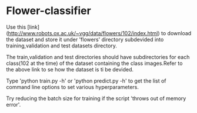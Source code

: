 # Flower-classifier

Use this [link] (http://www.robots.ox.ac.uk/~vgg/data/flowers/102/index.html) to download the dataset and store it under 'flowers' directory subdevided into training,validation and test datasets directory.

The train,validation and test directories should have subdirectories for each class(102 at the time) of the dataset containing the class images.Refer to the above link to se how the dataset is ti be devided.

Type 'python train.py -h' or 'python predict.py -h' to get the list of command line options to set various hyperparameters.

Try reducing the batch size for training if the script 'throws out of memory error'.




